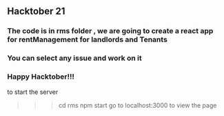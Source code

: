 ## Hacktober 21 

### The code is in rms folder , we are going to create a react app for rentManagement for landlords and Tenants

### You can select any issue and work on it 

### Happy Hacktober!!!

to start the server 

>>> cd rms 
>>> npm start 
>>> go to localhost:3000 to view the page

